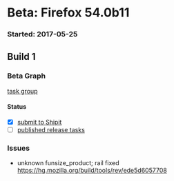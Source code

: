 # Beta: Firefox 54.0b11

### Started: 2017-05-25

## Build 1

### Beta Graph
[task group](https://tools.taskcluster.net/push-inspector/#/9BbVI5jUT3mpKEEkP7y0PQ)


#### Status
- [x] [submit to Shipit](https://wiki.mozilla.org/Release:Release_Automation_on_Mercurial:Starting_a_Release#Submit_to_Ship_It)
- [ ] [published release tasks](../how-tos/relpro.md#3-publish-release)

### Issues
- unknown funsize_product; rail fixed https://hg.mozilla.org/build/tools/rev/ede5d6057708


